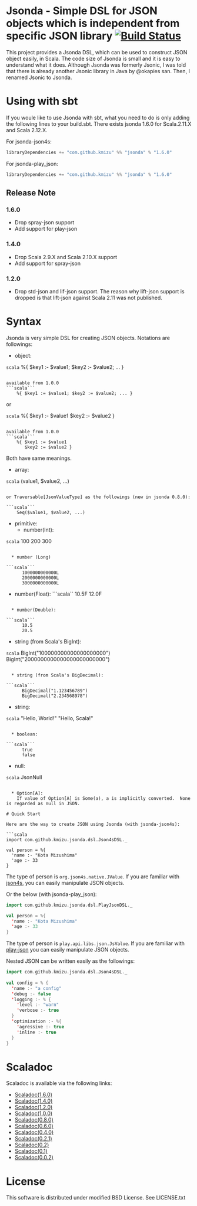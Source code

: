 # Jsonda - Simple DSL for JSON objects which is independent from specific JSON library [![Build Status](https://travis-ci.org/kmizu/jsonda.png?branch=master)](https://travis-ci.org/kmizu/jsonda)

This project provides a Jsonda DSL, which can be used to construct JSON object
easily, in Scala.  The code size of Jsonda is small and it is easy to 
understand what it does.  Although Jsonda was formerly Jsonic, I was told that
there is already another Jsonic library in Java by @okapies san.  Then, I renamed
Jsonic to Jsonda.

# Using with sbt

If you woule like to use Jsonda with sbt, what you need to do is only
adding the following lines to your build.sbt.  There exists jsonda 1.6.0
for Scala.2.11.X and Scala 2.12.X.

For jsonda-json4s:

```scala
libraryDependencies += "com.github.kmizu" %% "jsonda" % "1.6.0"
```

For jsonda-play_json:

```scala
libraryDependencies += "com.github.kmizu" %% "jsonda" % "1.6.0"
```

## Release Note

### 1.6.0

* Drop spray-json support
* Add support for play-json 

### 1.4.0

* Drop Scala 2.9.X and Scala 2.10.X support
* Add support for spray-json

### 1.2.0

* Drop std-json and lif-json support.  The reason why lift-json support is dropped
is that lift-json against Scala 2.11 was not published.

# Syntax

Jsonda is very simple DSL for creating JSON objects.  Notations are followings:

* object: 

```scala```
    %{ $key1 :- $value1; $key2 :- $value2; ... }
```

available from 1.0.0
```scala```
    %{ $key1 := $value1; $key2 := $value2; ... }
```

or

```scala```
    %{ $key1 :- $value1
       $key2 :- $value2 }
```

available from 1.0.0
```scala```
    %{ $key1 := $value1
       $key2 := $value2 }
```

Both have same meanings.

* array:

```scala```
    $($value1, $value2, ...)
```

or Traversable[JsonValueType] as the followings (new in jsonda 0.8.0):

```scala```
    Seq($value1, $value2, ...)
```

* primitive: 
  * number(Int):

```scala```
      100
      200
      300
```

  * number (Long)

```scala```
      1000000000000L
      2000000000000L
      3000000000000L
```

  * number(Float):
```scala``
      10.5F
      12.0F
```

  * number(Double):

```scala```
      10.5
      20.5
```

  * string (from Scala's BigInt):

```scala```
      BigInt("100000000000000000000")
      BigInt("2000000000000000000000000")
```

  * string (from Scala's BigDecimal):

```scala```
      BigDecimal("1.123456789")
      BigDecimal("2.234568978")
```

  * string:

```scala```
      "Hello, World!"
      "Hello, Scala!"
```

  * boolean:

```scala```
      true
      false
```

  * null:

```scala```
      JsonNull
```

  * Option[A]:
    If value of Option[A] is Some(a), a is implicitly converted.  None is regarded as null in JSON.

# Quick Start

Here are the way to create JSON using Jsonda (with jsonda-json4s):

```scala
import com.github.kmizu.jsonda.dsl.Json4sDSL._

val person = %{
  'name :- "Kota Mizushima"
  'age :- 33
}
```

The type of person is `org.json4s.native.JValue`.  If you are familiar with [json4s](https://github.com/json4s/json4s), 
you can easily manipulate JSON objects.  

Or the below (with jsonda-play_json): 

```scala
import com.github.kmizu.jsonda.dsl.PlayJsonDSL._

val person = %{
  'name :- "Kota Mizushima"
  'age :- 33
}
```

The type of person is `play.api.libs.json.JsValue`.  If you are familiar with [play-json](https://www.playframework.com/documentation/2.6.x/ScalaJson)
you can easily manipulate JSON objects.  

Nested JSON can be written easily as the followings:

```scala
import com.github.kmizu.jsonda.dsl.Json4sDSL._
    
val config = % {
  'name :- "a config"
  'debug :- false
  'logging :- % {
    'level :- "warn"
    'verbose :- true
  }
  'optimization :- %{
    'agressive :- true
    'inline :- true
  }
}
```

# Scaladoc

Scaladoc is available via the following links:

* [Scaladoc(1.6.0)](http://javadoc-badge.appspot.com/com.github.kmizu/jsonda_2.11/index.html)
* [Scaladoc(1.4.0)](http://kmizu.github.com/jsonda/api/1.4.0)
* [Scaladoc(1.2.0)](http://kmizu.github.com/jsonda/api/1.2.0)
* [Scaladoc(1.0.0)](http://kmizu.github.com/jsonda/api/1.0.0)
* [Scaladoc(0.8.0)](http://kmizu.github.com/jsonda/api/0.8.0)
* [Scaladoc(0.6.0)](http://kmizu.github.com/jsonda/api/0.6.0)
* [Scaladoc(0.4.0)](http://kmizu.github.com/jsonda/api/0.4.0)
* [Scaladoc(0.2.1)](http://kmizu.github.com/jsonda/api/0.2.1)
* [Scaladoc(0.2)](http://kmizu.github.com/jsonda/api/0.2)
* [Scaladoc(0.1)](http://kmizu.github.com/jsonda/api/0.1)
* [Scaladoc(0.0.2)](http://kmizu.github.com/jsonda/api/0.0.2/)

# License

This software is distributed under modified BSD License. See LICENSE.txt
